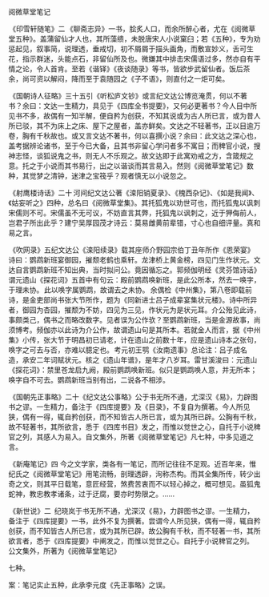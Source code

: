 阅微草堂笔记

  

  

 《印雪轩随笔》二 《聊斋志异》一书，脍炙人口，而余所醉心者，尤在《阅微草堂五种》。盖蒲留仙才人也，其所藻缋，未脱唐宋人小说窠臼；若《五种》，专为劝惩起见，叙事简，说理透，垂戒切，初不屑屑于描头画角，而敷宣妙义，舌可生花，指示群迷，头能点石，非留仙所及也。微嫌其中排击宋儒语过多，然亦自有平情之论，令人首肯。至若《谐铎》《夜谈随录》等书，皆欲步武留仙者。饭后茶余，尚可资以解闷，降而至于袁随园之《子不语》，则直付之一炬可矣。

 《国朝诗人征略》三十五引《听松庐文钞》或言纪文达公博览淹贯，何以不著书？余曰：文达一生精力，具见于《四库全书提要》，又何必更著书？今人目中所见书不多，故偶有一知半解，便自矜为创获，不知其说或为古人所已言，或为昔人所已驳，其不为床上之床、屋下之屋者，盖亦鲜矣。文达之不轻著书，正以目逾万卷，胸有千秋故也。或又言文达不著书，何以喜撰小说？余曰：此文达之深心也，盖考据辨论诸书，至于今已大备，且其书非留心学问者多不寓目；而稗官小说，搜神志怪，谈狐说鬼之书，则无人不乐观之。故文达即于此寓劝戒之方，含箴规之意。托之于小说而其书易行，出之以谐谈而其言易入。然则《阅微草堂笔记》数种，其觉梦之清钟，迷津之宝筏乎？观者慎无以小说忽之。

 《射鹰楼诗话》二十 河间纪文达公著《滦阳销夏录》、《槐西杂记》、《如是我闻》、《姑妄听之》四种，总名曰《阅微草堂集》。其托狐鬼以劝世可也，而托狐鬼以讽刺宋儒则不可。宋儒虽不无可议，不妨直言其弊，托狐鬼以讽刺之，近于狎侮前人，岂君子所出此乎？建宁吴厚园茂才诗云：莫易雌黄前辈错，寸心也自细评量。真和易之言。

 《吹网录》五纪文达公《滦阳续录》载其座师介野园宗伯丁丑年所作《恩荣宴》诗曰：鹦鹉新班宴御园，摧颓老鹤也乘轩。龙津桥上黄金榜，四见门生作状元。文达自言鹦鹉新班不知出典，当时拟问公。竟因循忘之。郭频伽明经《灵芬馆诗话》谓元遗山《探花词》五首中有句云：殿前鹦鹉唤新班，是此公所本，然去一唤字，于理未协。 此以唤字属鹦鹉，故谓去之未协。 余偶检《中州集》，第八卷即载前诗，是金吏部尚书张大节所作，题为《同新进士吕子成辈宴集状元楼》。诗中所异者，御园为杏园，摧颓为不妨，四见为三见，作状元为是状元耳。介公殆见此诗，事颇类己，偶书之而略改数字。见者误为公作欤？至鹦鹉新班，当是金源故事，尚须博考。频伽亦以此诗为介公作，故谓遗山句是其所本。若就金人而言，据《中州集》小传，张大节于明昌初已请老，计在遗山之前数十年，应是遗山诗本之张句，唤字之可去与否，亦难以臆定也。 考元初王鹗《汝南遗事》总论注：吕子成名造，承安二年词赋状元。核之《遗山年谱》，是年才八岁耳。雷甘溪浚曰：元遗山《探花词》：禁里苍龙启九阙，殿前鹦鹉唤新班。似只是鹦鹉唤人意，并无所本；唤字自不可去。鹦鹉新班当别有出，二说各不相涉。 

 《国朝先正事略》二十《纪文达公事略》公于书无所不通，尤深汉《易》，力辟图书之谬。一生精力，备注于《四库提要》及《目录》，不复自为撰著。今人所见狭，偶有一得，辄自矜创获，而不知皆古人所已言，或为其所已辟。公胸有千秋，故不轻著书，其所欲言，悉于《四库书目》发之，而惟以觉世之心，自托于小说稗官之列，其感人为易入。自文集外，所著《阅微草堂笔记》凡七种，中多见道之言。

 《新庵笔记》四 今之文学家，类各有一笔记，而所记往往不足观。近百年来，惟纪氏之《阅微草堂笔记》用笔流畅，剖理透辟，洵称杰构。而其全集所传，转少出奇之文，则其平日载笔，意匠经营，煞费苦衷而不以轻心掉之，概可想见。虽狐鬼蛇神，教忠教孝诸条，过于迂腐，要亦时势限之。……

 《新世说》二  纪晓岚于书无所不通，尤深汉《易》，力辟图书之谬。一生精力，备注于《四库提要》一书，此外不复为撰著。尝谓今人所见狭，偶有一得，辄自矜创获，而不知皆古人所已言，或为其所已辟。故公胸有千秋，而不轻著一书，其所欲言者，悉于《四库提要》中阐发之，而惟以觉世之心。自托于小说稗官之列。 公文集外，所著为《阅微草堂笔记》

七种。 

案：笔记实止五种，此承李元度《先正事略》之误。